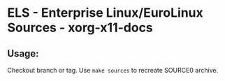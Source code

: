 # ELS - Enterprise Linux/EuroLinux Sources - xorg-x11-docs
 
## Usage:
  Checkout branch or tag. Use `make sources` to recreate  SOURCE0 archive.

